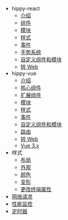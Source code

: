 <!-- docs/api/style/_sidebar.md -->

* hippy-react
  * [介绍](api/hippy-react/introduction.md)
  * [组件](api/hippy-react/components.md)
  * [模块](api/hippy-react/modules.md)
  * [样式](api/hippy-react/style.md)
  * [事件](api/hippy-react/native-event.md)
  * [手势系统](api/hippy-react/gesture.md)
  * [自定义组件和模块](api/hippy-react/customize.md)
  * [转 Web](api/hippy-react/web.md)
* hippy-vue
  * [介绍](api/hippy-vue/introduction.md)
  * [核心组件](api/hippy-vue/components.md)
  * [扩展组件](api/hippy-vue/external-components.md)
  * [模块](api/hippy-vue/vue-native.md)
  * [样式](api/hippy-vue/style.md)
  * [事件](api/hippy-vue/native-event.md)
  * [自定义组件和模块](api/hippy-vue/customize.md)
  * [路由](api/hippy-vue/router.md)
  * [转 Web](api/hippy-vue/web.md)
  * [Vue 3.x](api/hippy-vue/vue3.md)
* 样式
  * [布局](api/style/layout.md)
  * [外观](api/style/appearance.md)
  * [颜色](api/style/color.md)
  * [变形](api/style/transform.md)
  * [更改终端属性](api/style/setNativeProps.md)
* [网络请求](api/network-request.md)
* [性能监控](api/performance.md)
* [定时器](api/timer.md)
